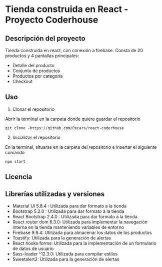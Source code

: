 # Tienda construida en React - Proyecto Coderhouse 

## Descripción del proyecto

Tienda construida en react, con conexión a firebase. Consta de 20 productos y 4 pantallas principales:

* Detalle del producto
* Conjunto de productos
* Productos por categoría 
* Checkout

## Uso

1. Clonar el repositorio

Abrir la terminal en la carpeta donde quiere guardar el repositorio

```
git clone -https://github.com/Pecars/react-coderhouse
```

2. Inicializar el repositorio

En la terminal, situarse en la carpeta del repositorio e insertar el siguiente comando

```
npm start
```

## Licencia


## Librerías utilizadas y versiones

* Material UI 5.8.4 : Utilizada para dar formato a la tienda
* Bootstrap 5.2.0 : Utilizada para dar formato a la tienda
* React Bootstrap 2.4.0 : Utilizada para dar formato a la tienda 
* React router dom 6.3.0:  Utilizada para implementar la navegación interna en la tienda manteniendo variables de entorno
* Firebase 9.9.4: Utilizada para almacenar los datos de los productos
* Toastify: Utilizada para la generación de alertas
* React hooks forms: Utilizada para la implementación de un formulario de datos de usuario
* Sass-loader ^12.3.0: Utilizada para compilar estilos
* Sweetalert2: Utilizada para la generación de alertas
